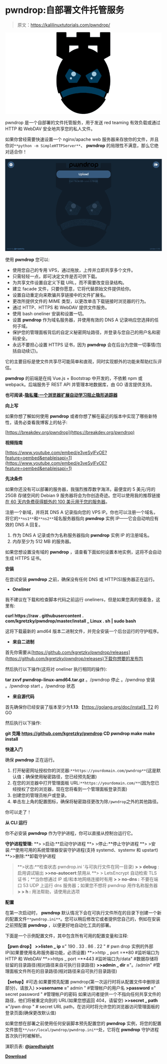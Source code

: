 # pwndrop:自部署文件托管服务

> 原文：<https://kalilinuxtutorials.com/pwndrop/>

[![pwndrop : Self-Deployable File Hosting Service](img/df5d12defd190d3e72daab7bf108f7b2.png "pwndrop : Self-Deployable File Hosting Service")](https://1.bp.blogspot.com/-k9OarO1jkXI/XqEq_QrT-vI/AAAAAAAAGAw/6SQ-dWNbLKgXQSrNJMUjvDPko1GhbHZZgCLcBGAsYHQ/s1600/pwndrop.png)

pwndrop 是一个自部署的文件托管服务，用于发送 red teaming 有效负载或通过 HTTP 和 WebDAV 安全地共享您的私人文件。

如果你曾经需要快速设置一个 nginx/apache web 服务器来存放你的文件，并且你对`**python -m SimpleHTTPServer**`、 **pwndrop** 的局限性不满意，那么它绝对适合你！

![](img/2bfc51a011af0779bd5a83f0f1171284.png)

使用 **pwndrop** 您可以:

*   使用您自己的专用 VPS，通过拖放，上传并立即共享多个文件。
*   只需轻轻一点，即可决定文件是否可供下载。
*   为共享文件设置自定义下载 URL，而不需要改变目录结构。
*   建立 facade 文件，只要你愿意，它将代替原始文件提供给你。
*   设置自动重定向来欺骗共享链接中的文件扩展名。
*   更改所提供文件的 MIME 类型，以更改单击下载链接时浏览器的行为。
*   通过 HTTP、HTTPS 和 WebDAV 提供文件服务。
*   使用 bash oneliner 安装和设置一切。
*   设置 **pwndrop** 作为域名服务器，并使用有效的 DNS A 记录响应您选择的任何子域。
*   保护您的管理面板背后的自定义秘密网址路径，并登录与您自己的用户名和密码安全。
*   永远不要担心设置 HTTPS 证书，因为 **pwndrop** 会在后台为您做一切事情(包括自动续订)。

它的主要目标是使文件共享尽可能简单和直观，同时实现额外的功能来帮助红队评估。

**pwndrop** 的前端是在纯 Vue.js + Bootstrap 中开发的，不依赖 npm 或 webpack。后端服务于 REST API 并管理本地数据库，由 GO 语言提供支持。

**也可阅读-[隐私獾:一个浏览器扩展自动学习阻止隐形追踪器](https://kalilinuxtutorials.com/privacy-badger/)**

**向上写**

如果你想了解如何使用 **pwndrop** 或者你想了解在最近的版本中实现了哪些新特性，请务必查看我博客上的帖子:

[https://breakdev.org/pwndrop](https://breakdev.org/pwndrop)

**视频指南**

[https://www.youtube.com/embed/e3veSyIFvOE?feature=oembed&enablejsapi=1](https://www.youtube.com/embed/e3veSyIFvOE?feature=oembed&enablejsapi=1)

**先决条件**

如果你还没有可以部署的服务器，我强烈推荐数字海洋。最便宜的 5 美元/月的 25GB 存储空间的 Debian 9 服务器将会为你创造奇迹。您可以使用我的推荐链接[在 60 天内免费获得额外的 100 美元用于您的服务器](https://m.do.co/c/50338abc7ffe)。

注册一个新域，并将其 DNS A 记录指向您的 VPS IP。你也可以注册一个域名，将它的`**ns1**`和`**ns2**`域名服务器指向 **pwndrop** 实例 IP——它会自动响应有效的 DNS A 回复。

1.  作为 DNS A 记录或作为名称服务器指向 **pwndrop** 实例 IP 的注册域名。
2.  内存至少为 512 MB 的服务器。

如果您想设置没有域的 **pwndrop** ，请查看下面如何设置本地实例，这将不会自动生成 HTTPS 证书。

**安装**

在尝试安装 **pwndrop** 之前，确保没有任何 DNS 或 HTTP(S)服务器正在运行。

*   **Oneliner**

我不建议在下载和检查脚本代码之前运行 oneliners，但是如果您真的很着急，这里有:

**curl https://raw . githubusercontent . com/kgretzky/pwndrop/master/install _ Linux . sh | sudo bash**

这将下载最新的 amd64 版本二进制文件，并完全安装一个后台运行的守护程序。

*   **来自二进制**

首先你需要从[https://github.com/kgretzky/pwndrop/releases](https://github.com/kgretzky/pwndrop/releases)下载你想要的发布包

然后执行以下操作(这将对 oneliner 执行相同的操作):

**tar zxvf pwndrop-linux-amd64.tar.gz**
。/pwndrop 停止
。/pwndrop 安装
。/pwndrop start
。/pwndrop 状态

*   **来自源代码**

首先确保你已经安装了版本至少为**1.13**:【https://golang.org/doc/install】T2 的 GO

然后执行以下操作:

**git 克隆 https://github.com/kgretzky/pwndrop
CD pwndrop
make
make install**

**快速入门**

确保 **pwndrop** 正在运行。

1.  打开秘密网址授权你的浏览器:`**https://yourdomain.com/pwndrop**`(这是默认值；确保使用秘密路径，您已经预先配置)
2.  在您的浏览器中打开管理面板 URL:`**https://yourdomain.com/**`(因为您已经授权了您的浏览器，现在您将看到一个管理面板登录页面)
3.  创建您的管理员帐户或登录。
4.  单击左上角的配置图标，确保将秘密路径更改为除`/pwndrop`之外的其他路径。

你可以走了！

**从 CLI 运行**

你不必安装 **pwndrop** 作为守护进程，你可以直接从控制台运行它。

**守护进程管理:**
**> >启动:**启动守护进程
**> >停止:**停止守护进程
**> >安装:**使用可用的系统管理器安装守护进程(支持 systemd、systemv 和 upstart)
**>>删除:**卸载守护进程
> **>状态:**检查状态 pwndrop.ini '与可执行文件在同一目录)
**> > debug** :启用调试输出
**>>no-autocert**:禁用从 **> > LetsEncrypt 自动检索 TLS 证书；**当你想通过 IP 或/和本地网络连接时有用
**> > no-dns :** 不要在端口 53 UDP 上运行 dns 服务器；如果您不想将 pwndrop 用作名称服务器
**> > h :** 用法帮助，请使用此选项

**配置**

在第一次启动时， **pwndrop** 默认情况下会在可执行文件所在的目录下创建一个新的配置文件`**pwndrop.ini**`。您可以稍后修改它或者提供您自己的，例如在安装之前预配置 **pwndrop** ，以便更好地自动化工具的部署。

下面是一个示例配置文件，其中包含所有可用的配置变量和注释:

**【pwn drop】**
**>>listen _ ip =**" 190 . 33 . 86 . 22 " # pwn drop 实例的外部 IP(如果要使用名称服务器功能，必须设置)
**>>http _ port =**80 #监听端口为 HTTP 和 WebDAV
**>>https _ port =**443 #监听端口为/data" #数据存储将驻留的目录路径(相对路径来自可执行目录路径)
**>>admin _ dir =**"。/admin" #管理面板文件所在的目录路径(相对路径来自可执行目录路径)

**【setup】**#可选:如果要预先配置 pwndrop(第一次运行时将从配置文件中删除该部分)，请放入)
**>>username =**" admin " #管理帐户的用户名
**>password =**" secret password " #管理帐户的密码
如果访问者提供一个不指向任何共享文件的路径，他们将被重定向到的 URL(如果您想返回 404，请留空)
**>>secret _ path =**"/pwn drop " # secret URL path，在访问时将允许您的浏览器访问管理面板的登录页面(确保更改默认值)

如果您想在部署之前使用任何安装脚本预先配置您的 **pwndrop** 实例，将您的配置文件放在`**/usr/local/pwndrop/pwndrop.ini**`处，它将在 **pwndrop** 守护进程首次执行时被解析。

演职员表: [**@jaredhaight**](https://twitter.com/jaredhaight)

[**Download**](https://github.com/kgretzky/pwndrop)